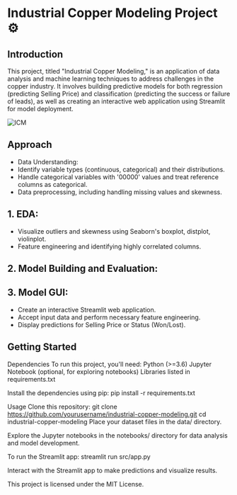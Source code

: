 # Industrial Copper Modeling Project ⚙

## Introduction
This project, titled "Industrial Copper Modeling," is an application of data analysis and machine learning techniques to address challenges in the copper industry. It involves building predictive models for both regression (predicting Selling Price) and classification (predicting the success or failure of leads), as well as creating an interactive web application using Streamlit for model deployment.

![ICM](https://github.com/aravinthbalaiyan/Industrial-Copper-Modeling/assets/144364538/f7318534-1983-47e6-8cd7-79b3f09be13c)

## Approach
- Data Understanding:
- Identify variable types (continuous, categorical) and their
  distributions.
- Handle categorical variables with '00000' values and treat reference   
  columns as categorical.
- Data preprocessing, including handling missing values and skewness.

## 1. EDA:
- Visualize outliers and skewness using Seaborn's boxplot, distplot, 
  violinplot.
- Feature engineering and identifying highly correlated columns.

## 2. Model Building and Evaluation:

## 3. Model GUI:
- Create an interactive Streamlit web application.
- Accept input data and perform necessary feature engineering.
- Display predictions for Selling Price or Status (Won/Lost).

## Getting Started
Dependencies
To run this project, you'll need:
Python (>=3.6)
Jupyter Notebook (optional, for exploring notebooks)
Libraries listed in requirements.txt

Install the dependencies using pip:
pip install -r requirements.txt

Usage
Clone this repository:
git clone https://github.com/yourusername/industrial-copper-modeling.git
cd industrial-copper-modeling
Place your dataset files in the data/ directory.

Explore the Jupyter notebooks in the notebooks/ directory for data analysis and model development.

To run the Streamlit app:
streamlit run src/app.py

Interact with the Streamlit app to make predictions and visualize results.

This project is licensed under the MIT License.







